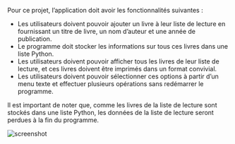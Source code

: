 Pour ce projet, l’application doit avoir les fonctionnalités suivantes :

* Les utilisateurs doivent pouvoir ajouter un livre à leur liste de lecture en fournissant un titre de livre, un nom d’auteur et une année de publication.
* Le programme doit stocker les informations sur tous ces livres dans une liste Python.
* Les utilisateurs doivent pouvoir afficher tous les livres de leur liste de lecture, et ces livres doivent être imprimés dans un format convivial.
* Les utilisateurs doivent pouvoir sélectionner ces options à partir d’un menu texte et effectuer plusieurs opérations sans redémarrer le programme. 

Il est important de noter que, comme les livres de la liste de lecture sont stockés dans une liste Python, les données de la liste de lecture seront perdues à la fin du programme.

![screenshot](../src/screenshots/readinList.png)